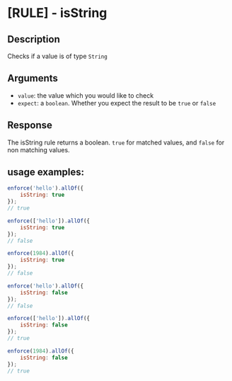 # [RULE] - isString

## Description
Checks if a value is of type `String`

## Arguments
* `value`: the value which you would like to check
* `expect`: a `boolean`. Whether you expect the result to be `true` or `false`

## Response
The isString rule returns a boolean. `true` for matched values, and `false` for non matching values.

## usage examples:

```js
enforce('hello').allOf({
    isString: true
});
// true
```

```js
enforce(['hello']).allOf({
    isString: true
});
// false
```

```js
enforce(1984).allOf({
    isString: true
});
// false
```

```js
enforce('hello').allOf({
    isString: false
});
// false
```

```js
enforce(['hello']).allOf({
    isString: false
});
// true
```

```js
enforce(1984).allOf({
    isString: false
});
// true
```